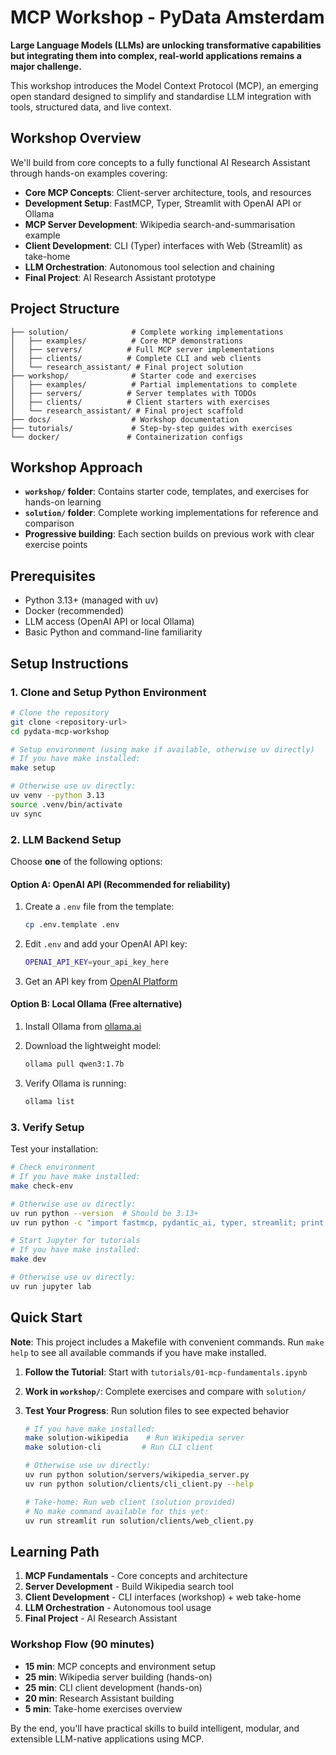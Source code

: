 # MCP Workshop - PyData Amsterdam

**Large Language Models (LLMs) are unlocking transformative capabilities but
integrating them into complex, real-world applications remains a major
challenge.**

This workshop introduces the Model Context Protocol (MCP), an emerging open
standard designed to simplify and standardise LLM integration with tools,
structured data, and live context.

## Workshop Overview

We'll build from core concepts to a fully functional AI Research Assistant
through hands-on examples covering:

- **Core MCP Concepts**: Client-server architecture, tools, and resources
- **Development Setup**: FastMCP, Typer, Streamlit with OpenAI API or Ollama
- **MCP Server Development**: Wikipedia search-and-summarisation example
- **Client Development**: CLI (Typer) interfaces with Web (Streamlit) as
  take-home
- **LLM Orchestration**: Autonomous tool selection and chaining
- **Final Project**: AI Research Assistant prototype

## Project Structure

```
├── solution/              # Complete working implementations
│   ├── examples/          # Core MCP demonstrations
│   ├── servers/          # Full MCP server implementations
│   ├── clients/          # Complete CLI and web clients
│   └── research_assistant/ # Final project solution
├── workshop/              # Starter code and exercises
│   ├── examples/          # Partial implementations to complete
│   ├── servers/          # Server templates with TODOs
│   ├── clients/          # Client starters with exercises
│   └── research_assistant/ # Final project scaffold
├── docs/                  # Workshop documentation
├── tutorials/             # Step-by-step guides with exercises
└── docker/               # Containerization configs
```

## Workshop Approach

- **`workshop/` folder**: Contains starter code, templates, and exercises for
  hands-on learning
- **`solution/` folder**: Complete working implementations for reference and
  comparison
- **Progressive building**: Each section builds on previous work with clear
  exercise points

## Prerequisites

- Python 3.13+ (managed with uv)
- Docker (recommended)
- LLM access (OpenAI API or local Ollama)
- Basic Python and command-line familiarity

## Setup Instructions

### 1. Clone and Setup Python Environment

```bash
# Clone the repository
git clone <repository-url>
cd pydata-mcp-workshop

# Setup environment (using make if available, otherwise uv directly)
# If you have make installed:
make setup

# Otherwise use uv directly:
uv venv --python 3.13
source .venv/bin/activate
uv sync
```

### 2. LLM Backend Setup

Choose **one** of the following options:

#### Option A: OpenAI API (Recommended for reliability)

1. Create a `.env` file from the template:

   ```bash
   cp .env.template .env
   ```

2. Edit `.env` and add your OpenAI API key:

   ```bash
   OPENAI_API_KEY=your_api_key_here
   ```

3. Get an API key from [OpenAI Platform](https://platform.openai.com/api-keys)

#### Option B: Local Ollama (Free alternative)

1. Install Ollama from [ollama.ai](https://ollama.ai)

2. Download the lightweight model:

   ```bash
   ollama pull qwen3:1.7b
   ```

3. Verify Ollama is running:
   ```bash
   ollama list
   ```

### 3. Verify Setup

Test your installation:

```bash
# Check environment
# If you have make installed:
make check-env

# Otherwise use uv directly:
uv run python --version  # Should be 3.13+
uv run python -c "import fastmcp, pydantic_ai, typer, streamlit; print('✅ All imports successful')"

# Start Jupyter for tutorials
# If you have make installed:
make dev

# Otherwise use uv directly:
uv run jupyter lab
```

## Quick Start

**Note**: This project includes a Makefile with convenient commands. Run
`make help` to see all available commands if you have make installed.

1. **Follow the Tutorial**: Start with `tutorials/01-mcp-fundamentals.ipynb`

2. **Work in `workshop/`**: Complete exercises and compare with `solution/`

3. **Test Your Progress**: Run solution files to see expected behavior

   ```bash
   # If you have make installed:
   make solution-wikipedia    # Run Wikipedia server
   make solution-cli         # Run CLI client

   # Otherwise use uv directly:
   uv run python solution/servers/wikipedia_server.py
   uv run python solution/clients/cli_client.py --help

   # Take-home: Run web client (solution provided)
   # No make command available for this yet:
   uv run streamlit run solution/clients/web_client.py
   ```

## Learning Path

1. **MCP Fundamentals** - Core concepts and architecture
2. **Server Development** - Build Wikipedia search tool
3. **Client Development** - CLI interfaces (workshop) + web take-home
4. **LLM Orchestration** - Autonomous tool usage
5. **Final Project** - AI Research Assistant

### Workshop Flow (90 minutes)

- **15 min**: MCP concepts and environment setup
- **25 min**: Wikipedia server building (hands-on)
- **25 min**: CLI client development (hands-on)
- **20 min**: Research Assistant building
- **5 min**: Take-home exercises overview

By the end, you'll have practical skills to build intelligent, modular, and
extensible LLM-native applications using MCP.
